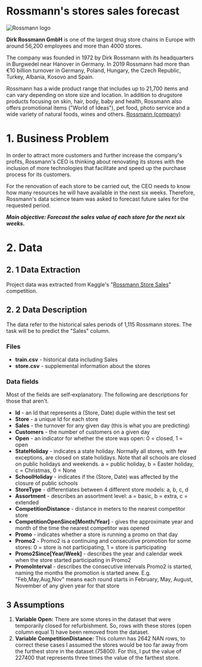 # Rossmann's stores sales forecast
![Rossmann logo](https://github.com/luanjesus/rossmann_store_sales_prediction/blob/main/img/rossmann-mein-drogeriemarkt-logo-vector.png)

**Dirk Rossmann GmbH** is one of the largest drug store chains in Europe with around 56,200 employees and more than 4000 stores. 

The company was founded in 1972 by Dirk Rossmann with its headquarters in Burgwedel near Hanover in Germany. In 2019 Rossmann had more than €10 billion turnover in Germany, Poland, Hungary, the Czech Republic, Turkey, Albania, Kosovo and Spain.

Rossmann has a wide product range that includes up to 21,700 items and can vary depending on store size and location. In addition to drugstore products focusing on skin, hair, body, baby and health, Rossmann also offers promotional items ("World of Ideas"), pet food, photo service and a wide variety of natural foods, wines and others. [Rossmann (company) ](https://en.wikipedia.org/wiki/Rossmann_%28company%29#cite_note-1)

# 1. Business Problem

In order to attract more customers and further increase the company's profits, Rossmann's CEO is thinking about renovating its stores with the inclusion of more technologies that facilitate and speed up the purchase process for its customers.

For the renovation of each store to be carried out, the CEO needs to know how many resources he will have available in the next six weeks.  Therefore, Rossmann's data science team was asked to forecast future sales for the requested period.

_**Main objective: Forecast the sales value of each store for the next six weeks.**_

# 2. Data
## **2. 1 Data Extraction**

Project data was extracted from Kaggle's "[Rossmann Store Sales](https://www.kaggle.com/competitions/rossmann-store-sales/data)" competition.

## **2. 2 Data Description**
The data refer to the historical sales periods of 1,115 Rossmann stores. The task will be to predict the "Sales" column.
### Files
-   **train.csv** - historical data including Sales
- **store.csv** - supplemental information about the stores

### Data fields

Most of the fields are self-explanatory. The following are descriptions for those that aren't.

-   **Id** - an Id that represents a (Store, Date) duple within the test set
-   **Store** - a unique Id for each store
-   **Sales** - the turnover for any given day (this is what you are predicting)
-   **Customers** - the number of customers on a given day
-   **Open** - an indicator for whether the store was open: 0 = closed, 1 = open
-   **StateHoliday** - indicates a state holiday. Normally all stores, with few exceptions, are closed on state holidays. Note that all schools are closed on public holidays and weekends. a = public holiday, b = Easter holiday, c = Christmas, 0 = None
-   **SchoolHoliday** - indicates if the (Store, Date) was affected by the closure of public schools
-   **StoreType** - differentiates between 4 different store models: a, b, c, d
-   **Assortment** - describes an assortment level: a = basic, b = extra, c = extended
-   **CompetitionDistance** - distance in meters to the nearest competitor store
-   **CompetitionOpenSince[Month/Year]** - gives the approximate year and month of the time the nearest competitor was opened
-   **Promo** - indicates whether a store is running a promo on that day
-   **Promo2** - Promo2 is a continuing and consecutive promotion for some stores: 0 = store is not participating, 1 = store is participating
-   **Promo2Since[Year/Week]** - describes the year and calendar week when the store started participating in Promo2
-   **PromoInterval** - describes the consecutive intervals Promo2 is started, naming the months the promotion is started anew. E.g. "Feb,May,Aug,Nov" means each round starts in February, May, August, November of any given year for that store

## 3 Assumptions

 1. **Variable Open:** There are some stores in the dataset that were temporarily closed for refurbishment. So, rows with these stores (open column equal 1) have been removed from the dataset.
 2. **Variable CompetitionDistance:** This column has 2642 NAN rows, to correct these cases I assumed the stores would be too far away from the furthest store in the dataset (75800). For this, I put the value of 227400 that represents three times the value of the farthest store.

